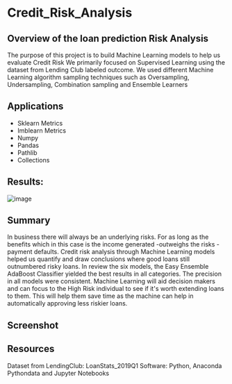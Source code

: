 # Credit_Risk_Analysis
## Overview of the loan prediction Risk Analysis
The purpose of this project is to build Machine Learning models to help us evaluate Credit Risk We primarily focused on Supervised Learning using the dataset from Lending Club labeled outcome. We used different Machine Learning algorithm sampling techniques such as Oversampling, Undersampling, Combination sampling and Ensemble Learners

## Applications
- Sklearn Metrics
- Imblearn Metrics
- Numpy
- Pandas
- Pathlib
- Collections
## Results:
![image](https://user-images.githubusercontent.com/93121665/155908200-0252d573-6549-4f79-8f4d-436a851410f3.png)
## Summary
In business there will always be an underlying risks. For as long as the benefits which in this case is the income generated -outweighs the risks - payment defaults. Credit risk analysis through Machine Learning models helped us quantify and draw conclusions where good loans still outnumbered risky loans. In review the six models, the Easy Ensemble AdaBoost Classifier yielded the best results in all categories. The precision in all models were consistent. Machine Learning will aid decision makers and can focus to the High Risk individual to see if it's worth extending loans to them. This will help them save time as the machine can help in automatically approving less riskier loans.

## Screenshot

## Resources
Dataset from LendingClub: LoanStats_2019Q1
Software: Python, Anaconda Pythondata and Jupyter Notebooks

